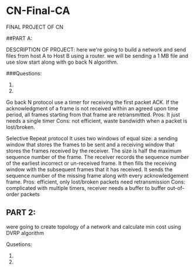# CN-Final-CA
FINAL PROJECT OF CN

##PART A: 

DESCRIPTION OF PROJECT:
here we're going to build a network and send files from host A to Host B using a router.
we will be sending a 1 MB file and use slow start along with go back N  algorithm.


###Questions:

1.



2.

Go back N protocol use a timer for receiving the first packet ACK. If the acknowledgment of a
frame is not received within an agreed upon time period, all frames starting from that frame are
retransmitted.
Pros: It just needs a single timer
Cons: not efficient, waste bandwidth when a packet is lost/broken.

Selective Repeat protocol It uses two windows of equal size: a sending window that stores
the frames to be sent and a receiving window that stores the frames received by the receiver.
The size is half the maximum sequence number of the frame. The receiver records the
sequence number of the earliest incorrect or un-received frame. It then fills the receiving window
with the subsequent frames that it has received. It sends the sequence number of the missing
frame along with every acknowledgement frame.
Pros: efficient, only lost/broken packets need retransmission
Cons: complicated with multiple timers, receiver needs a buffer to buffer out-of-order packets


## PART 2:
were going to create topology of a network and calculate min cost using DVRP algorithm


Qusetions:

1.


2.
